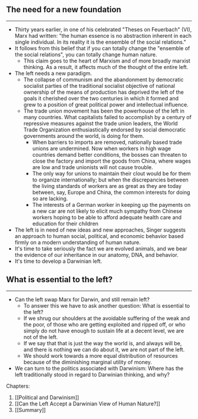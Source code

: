 ## The need for a new foundation
---
- Thirty years earlier, in one of his celebrated "Theses on Feuerbach" (VI), Marx had written: "the human essence is no abstraction inherent in each single individual. In its reality it is the ensemble of the social relations."
- It follows from this belief that if you can totally change the "ensemble of the social relations", you can totally change human nature. 
	- This claim goes to the heart of Marxism and of more broadly marxist thinking. As a result, it affects much of the thought of the entire left.
- The left needs a new paradigm. 
	- The collapse of communism and the abandonment by democratic socialist parties of the traditional socialist objective of national ownership of the means of production has deprived the left of the goals it cherished over the two centuries in which it formed and grew to a position of great political power and intellectual influence.
	- The trade union movement has been the powerhouse of the left in many countries. What capitalists failed to accomplish by a century of repressive measures against the trade union leaders, the World Trade Organization enthusiastically endorsed by social democratic governments around the world, is doing for them.
		- When barriers to imports are removed, nationally based trade unions are undermined. Now when workers in high wage countries demand better conditions, the bosses can threaten to close the factory and import the goods from China, where wages are low and trade unionists will not cause trouble.
		- The only way for unions to maintain their clout would be for them to organize internationally; but when the discrepancies between the living standards of workers are as great as they are today between, say, Europe and China, the common interests for doing so are lacking.
		- The interests of a German worker in keeping up the payments on a new car are not likely to elicit much sympathy from Chinese workers hoping to be able to afford adequate health care and education for their children
- The left is in need of new ideas and new approaches, Singer suggests an approach to human social, political, and economic behavior based firmly on a modern understanding of human nature.
- It's time to take seriously the fact we are evolved animals, and we bear the evidence of our inheritance in our anatomy, DNA, and behavior.
- It's time to develop a Darwinian left.

## What is essential to the left?
---
- Can the left swap Marx for Darwin, and still remain left?
	- To answer this we have to ask another question: What is essential to the left?
	- If we shrug our shoulders at the avoidable suffering of the weak and the poor, of those who are getting exploited and ripped off, or who simply do not have enough to sustain life at a decent level, we are not of the left.
	- If we say that that is just the way the world is, and always will be, and there is nothing we can do about it, we are not part of the left.
	- We should work towards a more equal distribution of resources because of the diminishing marginal utility of money.
- We can turn to the politics associated with Darwinism: Where has the left traditionally stood in regard to Darwinian thinking, and why?


Chapters:
1. [[Political and Darwinism]]
2. [[Can the Left Accept a Darwinian View of Human Nature?]]
3. [[Summary]]

